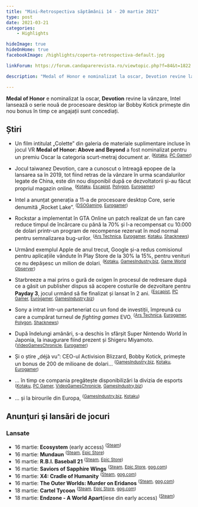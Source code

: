 ```yaml
---
title: "Mini-Retrospectiva săptămânii 14 - 20 martie 2021"
type: post
date: 2021-03-21
categories:
    - Highlights

hideImage: true
hideOnHome: true
facebookImage: /highlights/coperta-retrospectiva-default.jpg

linkForum: https://forum.candaparerevista.ro/viewtopic.php?f=84&t=1822

description: "Medal of Honor e nominalizat la oscar, Devotion revine la vânzare, Intel lansează o serie nouă de procesoare desktop iar Bobby Kotick primește din nou bonus în timp ce angajații sunt concediați."

---
```


**Medal of Honor** e nominalizat la oscar, **Devotion** revine la vânzare, Intel lansează o serie nouă de procesoare desktop iar Bobby Kotick primește din nou bonus în timp ce angajații sunt concediați.

## Știri

* Un film intitulat „Colette” din galeria de materiale suplimentare incluse în jocul VR **Medal of Honor: Above and Beyond** a fost nominalizat pentru un premiu Oscar la categoria scurt-metraj document ar. <sup>([Kotaku](https://kotaku.com/a-short-film-from-medal-of-honor-has-been-nominated-for-1846495186), [PC Gamer](https://www.pcgamer.com/respawn-may-be-the-first-game-developer-to-be-nominated-for-an-oscar/))</sup>

* Jocul taiwanez Devotion, care a cunoscut o întreagă epopee de la lansarea sa în 2019, tot fiind retras de la vânzare în urma scandalurilor legate de China, este din nou disponibil după ce dezvoltatorii și-au făcut propriul magazin online. <sup>([Kotaku](https://kotaku.com/controversial-taiwanese-horror-game-devotion-is-back-an-1846475830), [Escapist](https://www.escapistmagazine.com/v2/devotion-available-again-after-red-candle-games-launches-its-own-eshop/), [Polygon](https://www.polygon.com/22331418/devotion-playable-red-candle-games-store-horror), [Eurogamer](https://www.eurogamer.net/articles/2021-03-15-devotion-returns-to-sale-digitally-two-years-after-it-was-delisted))</sup>

* Intel a anunțat generația a 11-a de procesoare desktop Core, serie denumită „Rocket Lake”. <sup>([DSOGaming](https://www.dsogaming.com/news/intel-officially-announces-its-11th-gen-rocket-lake-s-desktop-cpus-shares-first-party-gaming-benchmarks/), [Eurogamer](https://www.eurogamer.net/articles/digitalfoundry-2021-03-16-intel-reveals-11th-gen-desktop-processors))</sup>

* Rockstar a implementat în GTA Online un patch realizat de un fan care reduce timpul de încărcare cu până la 70% și l-a recompensat cu 10.000 de dolari printr-un program de recompense rezervat în mod normal pentru semnalizarea bug-urilor. <sup>([Ars Technica](https://arstechnica.com/gaming/2021/03/developers-to-update-gta-online-to-address-poor-load-times-after-community-fix/), [Eurogamer](https://www.eurogamer.net/articles/2021-03-15-rockstar-officially-implementing-fan-made-fix-that-massively-reduces-gta-online-load-times), [Kotaku](https://kotaku.com/rockstar-pays-modder-10-000-for-fixing-gta-load-times-1846490008), [Shacknews](https://www.shacknews.com/article/123300/rockstar-liked-the-gta-online-unofficial-load-time-fix-so-much-they-paid-its-creator))</sup>

* Urmând exemplul Apple de anul trecut, Google și-a redus comisionul pentru aplicațiile vândute în Play Store de la 30% la 15%, pentru venituri ce nu depășesc un milion de dolari. <sup>([Kotaku](https://kotaku.com/google-play-halves-its-cut-of-devs-first-1-million-1846489553), [GamesIndustry.biz](https://www.gamesindustry.biz/articles/2021-03-16-google-play-revenue-cut-lowered-to-15-percent-on-first-usd1m), [Game World Observer](https://gameworldobserver.com/2021/03/16/google-cuts-commission-15-devs-making-1-million-per-year))</sup>

* Starbreeze a mai prins o gură de oxigen în procesul de redresare după ce a găsit un publisher dispus să acopere costurile de dezvoltare pentru **Payday 3**, jocul urmând să fie finalizat și lansat în 2 ani. <sup>([Escapist](https://www.escapistmagazine.com/v2/koch-media-signs-co-publishing-deal-with-starbreeze-payday-3-launches-in-2023/), [PC Gamer](https://www.pcgamer.com/payday-3-finally-finds-a-publisher-set-to-release-in-2023), [Eurogamer](https://www.eurogamer.net/articles/2021-03-19-payday-3-now-fully-financed-after-starbreeze-signs-50m-publishing-deal), [GamesIndustry.biz](https://www.gamesindustry.biz/articles/2021-03-19-starbreeze-signs-50m-payday-3-deal-with-koch-media))</sup>

* Sony a intrat într-un parteneriat cu un fond de investiții, împreună cu care a cumpărat turneul de _fighting games_ EVO. <sup>([Ars Technica](https://arstechnica.com/gaming/2021/03/sony-acquires-worlds-largest-fighting-game-tourney-series/), [Eurogamer](https://www.eurogamer.net/articles/2021-03-19-sony-co-buys-fighting-game-tournament-evo), [Polygon](https://www.polygon.com/22338772/sony-buys-evo-evo-online-2021-rts-endeavor-deal-tony-tom-cannon), [Shacknews](https://www.shacknews.com/article/123373/evo-acquired-by-sony-esports-group-rts-online-event-planned-for-august-2021))</sup>

* După îndelungi amânări, s-a deschis în sfârșit Super Nintendo World în Japonia, la inaugurare fiind prezent și Shigeru Miyamoto. <sup>([VideoGamesChronicle](https://www.videogameschronicle.com/news/shigeru-miyamoto-officially-opens-nintendo-world-after-the-pandemic-i-hope-the-entire-world-will-visit/), [Eurogamer](https://www.eurogamer.net/articles/2021-03-18-super-nintendo-world-held-its-official-opening-ceremony-today))</sup>

* Și o știre „déjà vu”: CEO-ul Activision Blizzard, Bobby Kotick, primește un bonus de 200 de milioane de dolari... <sup>([GamesIndustry.biz](https://www.gamesindustry.biz/articles/2021-03-17-activision-blizzard-ceo-bobby-kotick-reportedly-due-to-receive-usd200-million-payout), [Kotaku](https://kotaku.com/activision-blizzard-ceo-to-get-even-bigger-bonuses-whil-1846493910), [Eurogamer](https://www.eurogamer.net/articles/2021-03-20-as-activision-blizzard-boss-bobby-kotick-is-poised-to-earn-a-bonus-worth-millions-of-dollars-staff-brace-themselves-for-layoffs-across-europe))</sup>
* ... în timp ce compania pregătește disponibilizări la divizia de esports <sup>([Kotaku](https://kotaku.com/activision-blizzard-esports-announces-layoffs-1846485267), [PC Gamer](https://www.pcgamer.com/activision-blizzard-lays-off-roughly-50-esports-employees-as-online-events-grow-in-priority), [VideoGamesChronicle](https://www.videogameschronicle.com/news/activision-blizzard-may-have-laid-off-almost-2-of-its-staff-in-new-round-of-cuts/), [GamesIndustry.biz](https://www.gamesindustry.biz/articles/2021-03-16-activision-blizzard-lays-off-50))</sup>
* ... și la birourile din Europa, <sup>([GamesIndustry.biz](https://www.gamesindustry.biz/articles/2021-03-19-activision-blizzard-preps-for-layoffs-at-european-offices), [Kotaku](https://kotaku.com/report-more-layoffs-as-activision-blizzard-closes-euro-1846516005))</sup>


## Anunţuri şi lansări de jocuri
### Lansate
* 16 martie: **Ecosystem** (early access) <sup>([Steam](https://store.steampowered.com/app/1133120/Ecosystem/))</sup>
* 16 martie: **Mundaun** <sup>([Steam](https://store.steampowered.com/app/720350/Mundaun/), [Epic Store](https://www.epicgames.com/store/en-US/p/mundaun))</sup>
* 16 martie: **R.B.I. Baseball 21** <sup>([Steam](https://store.steampowered.com/app/1462150/RBI_Baseball_21/), [Epic Store](https://www.epicgames.com/store/en-US/p/rbi-baseball-21))</sup>
* 16 martie: **Saviors of Sapphire Wings** <sup>([Steam](https://store.steampowered.com/app/1363840/Saviors_of_Sapphire_Wings__Stranger_of_Sword_City_Revisited/), [Epic Store](https://www.epicgames.com/store/en-US/p/saviors-of-sapphire-wings-and-strangers-of-sword-city-revisited), [gog.com](https://www.gog.com/game/saviors_of_sapphire_wings_stranger_of_sword_city_revisited))</sup>
* 16 martie: **X4: Cradle of Humanity** <sup>([Steam](https://store.steampowered.com/app/1288460/X4_Cradle_of_Humanity/), [gog.com](https://www.gog.com/game/x4_cradle_of_humanity))</sup>
* 16 martie: **The Outer Worlds: Murder on Eridanos** <sup>([Steam](https://store.steampowered.com/app/1393111/The_Outer_Worlds_Murder_on_Eridanos/), [gog.com](https://www.gog.com/game/the_outer_worlds_murder_on_eridanos))</sup>
* 18 martie: **Cartel Tycoon** <sup>([Steam](https://store.steampowered.com/app/1220140/Cartel_Tycoon/), [Epic Store](https://www.epicgames.com/store/en-US/p/cartel-tycoon), [gog.com](https://www.gog.com/game/cartel_tycoon))</sup>
* 18 martie: **Endzone - A World Apart**(iese din early access) <sup>([Steam](https://store.steampowered.com/app/933820/Endzone__A_World_Apart/))</sup>